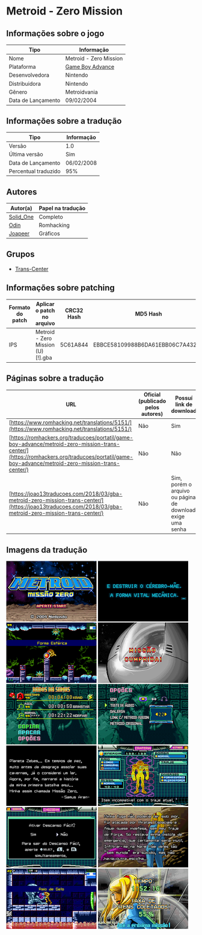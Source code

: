 # Metroid - Zero Mission

## Informações sobre o jogo

| Tipo | Informação |
| ----------- | ----------- |
| Nome | Metroid \- Zero Mission |
| Plataforma | [Game Boy Advance](../) |
| Desenvolvedora | Nintendo |
| Distribuidora | Nintendo |
| Gênero | Metroidvania |
| Data de Lançamento | 09/02/2004 |

## Informações sobre a tradução

| Tipo | Informação |
| ----------- | ----------- |
| Versão | 1\.0 |
| Última versão | Sim |
| Data de Lançamento | 06/02/2008 |
| Percentual traduzido | 95% |

## Autores

| Autor(a) | Papel na tradução |
| ----------- | ----------- |
| [Solid\_One](../../../autores/solid_one/) | Completo |
| [Odin](../../../autores/odin/) | Romhacking |
| [Joapeer](../../../autores/joapeer/) | Gráficos |

## Grupos

* [Trans\-Center](../../../grupos/trans-center/)

## Informações sobre patching

| Formato do patch | Aplicar o patch no arquivo | CRC32 Hash | MD5 Hash |
| ----------- | ----------- | ----------- | ----------- |
| IPS | Metroid \- Zero Mission \(U\) \[\!\]\.gba | 5C61A844 | EBBCE58109988B6DA61EBB06C7A432D5 |

## Páginas sobre a tradução

| URL | Oficial (publicado pelos autores) | Possuí link de download |
| ----------- | ----------- | ----------- |
| [https://www.romhacking.net/translations/5151/](https://www.romhacking.net/translations/5151/) | Não | Sim |
| [https://romhackers.org/traducoes/portatil/game-boy-advance/metroid-zero-mission-trans-center/](https://romhackers.org/traducoes/portatil/game-boy-advance/metroid-zero-mission-trans-center/) | Não | Não |
| [https://joao13traducoes.com/2018/03/gba-metroid-zero-mission-trans-center/](https://joao13traducoes.com/2018/03/gba-metroid-zero-mission-trans-center/) | Não | Sim, porém o arquivo ou página de download exige uma senha |

## Imagens da tradução

![Imagem de exemplo da tradução 1](1.png)
![Imagem de exemplo da tradução 2](10.png)
![Imagem de exemplo da tradução 3](11.png)
![Imagem de exemplo da tradução 4](12.png)
![Imagem de exemplo da tradução 5](2.png)
![Imagem de exemplo da tradução 6](3.png)
![Imagem de exemplo da tradução 7](4.png)
![Imagem de exemplo da tradução 8](5.png)
![Imagem de exemplo da tradução 9](6.png)
![Imagem de exemplo da tradução 10](7.png)
![Imagem de exemplo da tradução 11](8.png)
![Imagem de exemplo da tradução 12](9.png)